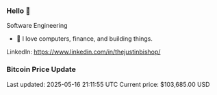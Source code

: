 ### Hello 🤙  

Software Engineering

- 🔭 I love computers, finance, and building things.
  
LinkedIn: https://www.linkedin.com/in/thejustinbishop/  























































































































































































### Bitcoin Price Update
Last updated: 2025-05-16 21:11:55 UTC
Current price: $103,685.00 USD

